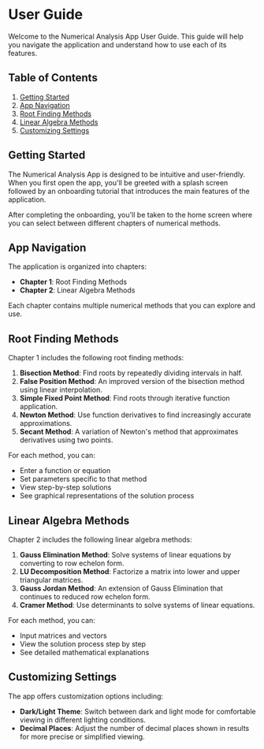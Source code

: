 # User Guide

Welcome to the Numerical Analysis App User Guide. This guide will help you navigate the application and understand how to use each of its features.

## Table of Contents

1. [Getting Started](#getting-started)
2. [App Navigation](#app-navigation)
3. [Root Finding Methods](#root-finding-methods)
4. [Linear Algebra Methods](#linear-algebra-methods)
5. [Customizing Settings](#customizing-settings)

## Getting Started

The Numerical Analysis App is designed to be intuitive and user-friendly. When you first open the app, you'll be greeted with a splash screen followed by an onboarding tutorial that introduces the main features of the application.

After completing the onboarding, you'll be taken to the home screen where you can select between different chapters of numerical methods.

## App Navigation

The application is organized into chapters:

- **Chapter 1**: Root Finding Methods
- **Chapter 2**: Linear Algebra Methods

Each chapter contains multiple numerical methods that you can explore and use.

## Root Finding Methods

Chapter 1 includes the following root finding methods:

1. **Bisection Method**: Find roots by repeatedly dividing intervals in half.
2. **False Position Method**: An improved version of the bisection method using linear interpolation.
3. **Simple Fixed Point Method**: Find roots through iterative function application.
4. **Newton Method**: Use function derivatives to find increasingly accurate approximations.
5. **Secant Method**: A variation of Newton's method that approximates derivatives using two points.

For each method, you can:
- Enter a function or equation
- Set parameters specific to that method
- View step-by-step solutions
- See graphical representations of the solution process

## Linear Algebra Methods

Chapter 2 includes the following linear algebra methods:

1. **Gauss Elimination Method**: Solve systems of linear equations by converting to row echelon form.
2. **LU Decomposition Method**: Factorize a matrix into lower and upper triangular matrices.
3. **Gauss Jordan Method**: An extension of Gauss Elimination that continues to reduced row echelon form.
4. **Cramer Method**: Use determinants to solve systems of linear equations.

For each method, you can:
- Input matrices and vectors
- View the solution process step by step
- See detailed mathematical explanations

## Customizing Settings

The app offers customization options including:

- **Dark/Light Theme**: Switch between dark and light mode for comfortable viewing in different lighting conditions.
- **Decimal Places**: Adjust the number of decimal places shown in results for more precise or simplified viewing. 